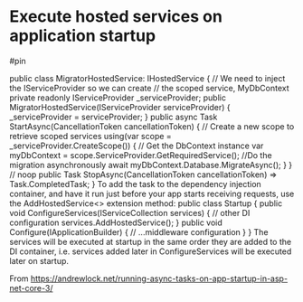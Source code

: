 # Execute hosted services on application startup

#pin

public class MigratorHostedService: IHostedService
{
    // We need to inject the IServiceProvider so we can create 
    // the scoped service, MyDbContext
    private readonly IServiceProvider _serviceProvider;
    public MigratorHostedService(IServiceProvider serviceProvider)
    {
        _serviceProvider = serviceProvider;
    }
public async Task StartAsync(CancellationToken cancellationToken)
    {
        // Create a new scope to retrieve scoped services
        using(var scope = _serviceProvider.CreateScope())
        {
            // Get the DbContext instance
            var myDbContext = scope.ServiceProvider.GetRequiredService<MyDbContext>();
//Do the migration asynchronously
            await myDbContext.Database.MigrateAsync();
        }
    }
// noop
    public Task StopAsync(CancellationToken cancellationToken) => Task.CompletedTask;
}
To add the task to the dependency injection container, and have it run just before your app starts receiving requests, use the AddHostedService<> extension method:
public class Startup
{
    public void ConfigureServices(IServiceCollection services)
    {
        // other DI configuration
        services.AddHostedService<MigratorHostedService>();
    }
public void Configure(IApplicationBuilder)
    {
        // ...middleware configuration
    }
}
The services will be executed at startup in the same order they are added to the DI container, i.e. services added later in ConfigureServices will be executed later on startup.

From <https://andrewlock.net/running-async-tasks-on-app-startup-in-asp-net-core-3/> 

